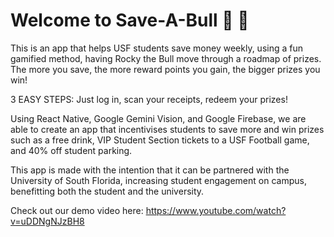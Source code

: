 # Welcome to Save-A-Bull 🐂 👋

This is an app that helps USF students save money weekly, using a fun gamified method, having Rocky the Bull move through a roadmap of prizes.
The more you save, the more reward points you gain, the bigger prizes you win!

3 EASY STEPS: Just log in, scan your receipts, redeem your prizes!

Using React Native, Google Gemini Vision, and Google Firebase, we are able to create an app that incentivises students to save more and win prizes such as a free drink, VIP Student Section tickets to a USF Football game, and 40% off student parking.

This app is made with the intention that it can be partnered with the University of South Florida, increasing student engagement on campus, benefitting both the student and the university.

Check out our demo video here: https://www.youtube.com/watch?v=uDDNgNJzBH8
